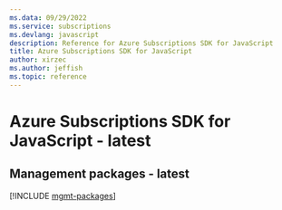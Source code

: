 ```yaml
---
ms.data: 09/29/2022
ms.service: subscriptions
ms.devlang: javascript
description: Reference for Azure Subscriptions SDK for JavaScript
title: Azure Subscriptions SDK for JavaScript
author: xirzec
ms.author: jeffish
ms.topic: reference
---
```

# Azure Subscriptions SDK for JavaScript - latest

## Management packages - latest
[!INCLUDE [mgmt-packages](subscriptions-mgmt-index.md)]
